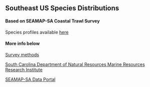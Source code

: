 ## Southeast US Species Distributions
#### Based on SEAMAP-SA Coastal Trawl Survey

Species profiles available [here](https://carlylovas.github.io/southeast_species_dist/code/se_trawl.html)


#### More info below
[Survey methods](https://www.dnr.sc.gov/marine/mrri/CoastalResearch/SEAMAP/pdf/SEAMAPtrawlmethods.pdf)

[South Carolina Department of Natural Resources Marine Resources Research Institute](https://www.dnr.sc.gov/marine/mrri/CoastalResearch/SEAMAP/index.html)

[SEAMAP-SA Data Portal](https://www2.dnr.sc.gov/seamap/) 
